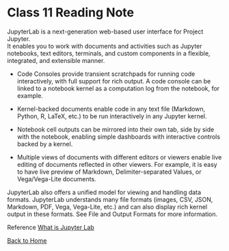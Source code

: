 # Class 11 Reading Note

JupyterLab is a next-generation web-based user interface for Project Jupyter.  
It enables you to work with documents and activities such as Jupyter notebooks, text editors, terminals, and custom components in a flexible, integrated, and extensible manner.  

- Code Consoles provide transient scratchpads for running code interactively, with full support for rich output. A code console can be linked to a notebook kernel as a computation log from the notebook, for example.

- Kernel-backed documents enable code in any text file (Markdown, Python, R, LaTeX, etc.) to be run interactively in any Jupyter kernel.

- Notebook cell outputs can be mirrored into their own tab, side by side with the notebook, enabling simple dashboards with interactive controls backed by a kernel.

- Multiple views of documents with different editors or viewers enable live editing of documents reflected in other viewers. For example, it is easy to have live preview of Markdown, Delimiter-separated Values, or Vega/Vega-Lite documents.

JupyterLab also offers a unified model for viewing and handling data formats. JupyterLab understands many file formats (images, CSV, JSON, Markdown, PDF, Vega, Vega-Lite, etc.) and can also display rich kernel output in these formats. See File and Output Formats for more information.

Reference [What is Jupyter Lab](https://jupyterlab.readthedocs.io/en/stable/getting_started/overview.html)  

[Back to Home](../../README.md)
